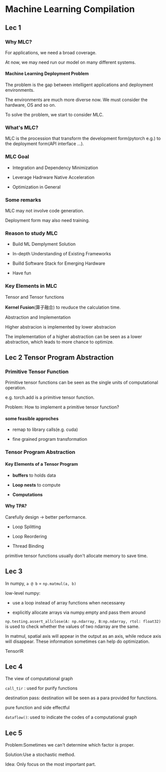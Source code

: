 # Machine Learning Compilation

## Lec 1

### Why MLC?

For applications, we need a broad coverage.

At now, we may need run our model on many different systems.

#### Machine Learning Deployment Problem

The problem is the gap between intelligent applications and deployment environments.

The environments are much more diverse now. We must consider the hardware, OS and so on.

To solve the problem, we start to consider MLC.

### What's MLC?

MLC is the procession that transform the development form(pytorch e.g.) to the deployment form(API interface ...).

### MLC Goal

- Integration and Dependency Minimization

- Leverage Hadrware Native Acceleration

- Optimization in General

### Some remarks

MLC may not involve code generation.

Deployment form may also need training.

### Reason to study MLC

- Build ML Demplyment Solution

- In-depth Understanding of Existing Frameworks

- Builld Software Stack for Emerging Hardware

- Have fun

### Key Elements in MLC

Tensor and Tensor functions

**Kernel Fusion**(算子融合) to reuduce the calculation time.

Abstraction and Implementation

Higher abstracion is implemented by lower abstracion

The implementation of a higher abstraction can be seen as a lower abstraction, which leads to more chance to optimize.

## Lec 2 Tensor Program Abstraction

### Primitive Tensor Function

Primitive tensor functions can be seen as the single units of computational operation.

e.g. torch.add is a primitive tensor function.

Problem: How to implement a primitive tensor function?

#### some feasible approches

- remap to library calls(e.g. cuda)

- fine grained program transformation

### Tensor Program Abstraction

#### Key Elements of a Tensor Program

- **buffers** to holds data

- **Loop nests** to compute

- **Computations**

#### Why TPA?

Carefully design -> better performance.

- Loop Splitting

- Loop Reordering

- Thread Binding

primitive tensor functions usually don't allocate memory to save time.

## Lec 3

In numpy, `a @ b` = `np.matmul(a, b)`

low-level numpy:

- use a loop instead of array functions when necessarey

- explicitly allocate arrays via numpy.empty and pass them around

`np.testing.assert_allclose(A: np.ndarray, B:np.ndarray, rtol: float32)` is used to check whether the values of two ndarray are the same.

In matmul, spatial axis will appear in the output as an axis, while reduce axis will disappear. These information sometimes can help do optimization.

TensorIR

## Lec 4

The view of computational graph

`call_tir` : used for purify functions

destination pass: destination will be seen as a para provided for functions.

pure function and side effectful

`dataflow()`: used to indicate the codes of a computational graph

## Lec 5

Problem:Sometimes we can't determine which factor is proper.

Solution:Use a stochastic method.

Idea: Only focus on the most important part.
